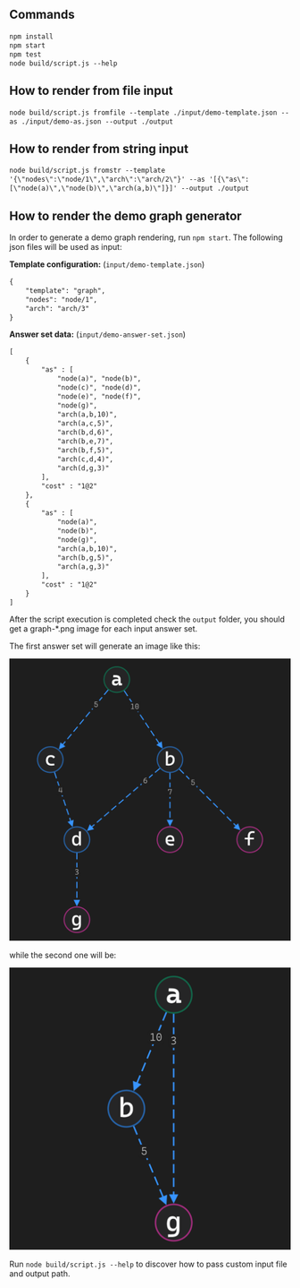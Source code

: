 ## Commands
    npm install
    npm start
    npm test
    node build/script.js --help

## How to render from file input

    node build/script.js fromfile --template ./input/demo-template.json --as ./input/demo-as.json --output ./output

## How to render from string input

    node build/script.js fromstr --template '{\"nodes\":\"node/1\",\"arch\":\"arch/2\"}' --as '[{\"as\":[\"node(a)\",\"node(b)\",\"arch(a,b)\"]}]' --output ./output

## How to render the demo graph generator

In order to generate a demo graph rendering, run `npm start`. The following json files will be used as input:

**Template configuration:** (`input/demo-template.json`)

    {
        "template": "graph",
        "nodes": "node/1",
        "arch": "arch/3"
    }

**Answer set data:** (`input/demo-answer-set.json`)

    [
        {
            "as" : [
                "node(a)", "node(b)",
                "node(c)", "node(d)",
                "node(e)", "node(f)",
                "node(g)",
                "arch(a,b,10)",
                "arch(a,c,5)",
                "arch(b,d,6)",
                "arch(b,e,7)",
                "arch(b,f,5)",
                "arch(c,d,4)",
                "arch(d,g,3)"
            ],
            "cost" : "1@2"
        },
        {
            "as" : [
                "node(a)",
                "node(b)",
                "node(g)",
                "arch(a,b,10)",
                "arch(b,g,5)",
                "arch(a,g,3)"
            ],
            "cost" : "1@2"
        }
    ]

After the script execution is completed check the `output` folder, you should get a graph-*.png image for each input answer set.

The first answer set will generate an image like this:

![demo as 1](demo-graph-1.png "Demo graph from answer set 1")

while the second one will be:

![demo as 2](demo-graph-2.png "Demo graph from answer set 2")

Run `node build/script.js --help` to discover how to pass custom input file and output path.